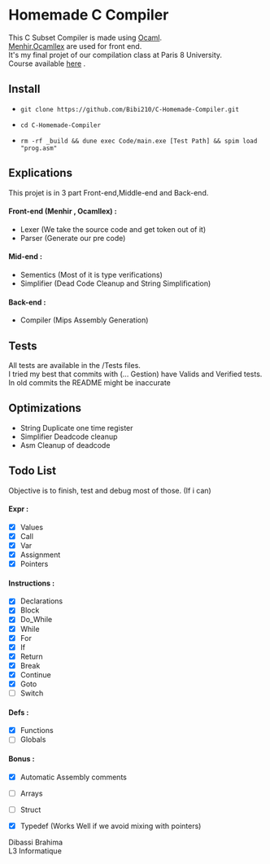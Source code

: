 # Homemade C Compiler

This C Subset Compiler is made using [Ocaml](https://ocaml.org/).\
[Menhir](http://gallium.inria.fr/~fpottier/menhir/manual.pdf),[Ocamllex](https://ocaml.org/manual/lexyacc.html) are used for front end.\
It's my final projet of our compilation class at Paris 8 University.\
Course available [here](https://pablo.rauzy.name/teaching/ic/) .

## Install
- `git clone https://github.com/Bibi210/C-Homemade-Compiler.git`

- `cd C-Homemade-Compiler`

- `rm -rf _build && dune exec Code/main.exe [Test Path] && spim load "prog.asm"`


## Explications
This projet is in 3 part Front-end,Middle-end and Back-end.
#### Front-end (Menhir , Ocamllex) :
- Lexer (We take the source code and get token out of it)
- Parser (Generate our pre code)

#### Mid-end :
- Sementics (Most of it is type verifications)
- Simplifier (Dead Code Cleanup and String Simplification)
  
#### Back-end :
- Compiler (Mips Assembly Generation)

## Tests
All tests are available in the /Tests files.\
I tried my best that commits with (... Gestion) have Valids and Verified tests.\
In old commits the README might be inaccurate

## Optimizations
- String Duplicate one time register
- Simplifier Deadcode cleanup
- Asm Cleanup of deadcode 

## Todo List
Objective is to finish, test and debug most of those. (If i can)
#### Expr :
- [X] Values
- [X] Call
- [X] Var
- [X] Assignment
- [X] Pointers
  
#### Instructions :
- [X] Declarations
- [X] Block
- [X] Do_While
- [X] While
- [X] For
- [X] If
- [X] Return
- [X] Break
- [X] Continue
- [X] Goto
- [ ] Switch
  
#### Defs :  
- [X] Functions
- [ ] Globals

#### Bonus :
- [X] Automatic Assembly comments
- [ ] Arrays
- [ ] Struct
- [X] Typedef (Works Well if we avoid mixing with pointers)


Dibassi Brahima\
L3 Informatique
